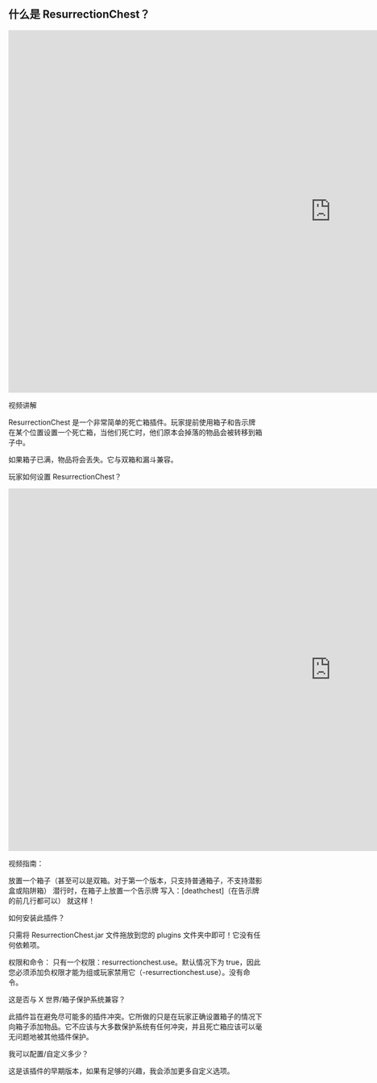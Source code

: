 ## 什么是 ResurrectionChest？

<p>
<iframe width="1280" height="720" src="https://www.youtube.com/embed/zgpSsu9NoXA?si=Vy9Hb9BoZxNhjnmj" title="YouTube video player" frameborder="0" allow="accelerometer; autoplay; clipboard-write; encrypted-media; gyroscope; picture-in-picture; web-share" allowfullscreen></iframe>
</p>

视频讲解

ResurrectionChest 是一个非常简单的死亡箱插件。玩家提前使用箱子和告示牌在某个位置设置一个死亡箱，当他们死亡时，他们原本会掉落的物品会被转移到箱子中。

如果箱子已满，物品将会丢失。它与双箱和漏斗兼容。



玩家如何设置 ResurrectionChest？

<p>
<iframe width="1280" height="720" src="https://www.youtube.com/embed/unMSW2WL2AE?si=9uqtEM9u0MlEUvkC" title="YouTube video player" frameborder="0" allow="accelerometer; autoplay; clipboard-write; encrypted-media; gyroscope; picture-in-picture; web-share" allowfullscreen></iframe>
</p>

视频指南：

放置一个箱子（甚至可以是双箱。对于第一个版本，只支持普通箱子，不支持潜影盒或陷阱箱）
潜行时，在箱子上放置一个告示牌
写入：[deathchest]（在告示牌的前几行都可以）
就这样！




如何安装此插件？

只需将 ResurrectionChest.jar 文件拖放到您的 plugins 文件夹中即可！它没有任何依赖项。

权限和命令：
只有一个权限：resurrectionchest.use。默认情况下为 true，因此您必须添加负权限才能为组或玩家禁用它（-resurrectionchest.use）。没有命令。

这是否与 X 世界/箱子保护系统兼容？

此插件旨在避免尽可能多的插件冲突。它所做的只是在玩家正确设置箱子的情况下向箱子添加物品。它不应该与大多数保护系统有任何冲突，并且死亡箱应该可以毫无问题地被其他插件保护。

我可以配置/自定义多少？

这是该插件的早期版本，如果有足够的兴趣，我会添加更多自定义选项。
